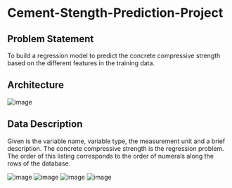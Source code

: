 # Cement-Stength-Prediction-Project

<h2> Problem Statement</h2>

To build a regression model to predict the concrete compressive strength based on the different features in the training data. 


<h2>Architecture</h2>

![image](https://user-images.githubusercontent.com/74107667/231084820-58f7aae2-4e4a-4563-ab58-906cd158859f.png)

<h2>Data Description</h2>

Given is the variable name, variable type, the measurement unit and a brief description. 
The concrete compressive strength is the regression problem. The order of this listing 
corresponds to the order of numerals along the rows of the database. 

![image](https://user-images.githubusercontent.com/74107667/231085689-ed76f301-bae2-4f6e-8d00-1a3c13bbd1d1.png)
![image](https://user-images.githubusercontent.com/74107667/231085802-54b0be27-07a0-46d1-af46-a2316b159e0c.png)
![image](https://user-images.githubusercontent.com/74107667/231085978-f8964972-1e1d-4f5f-89b1-f99ab4e75f04.png)
![image](https://user-images.githubusercontent.com/74107667/231086065-a4ccf76e-f1e3-4561-9cfc-a6cdef75795c.png)


